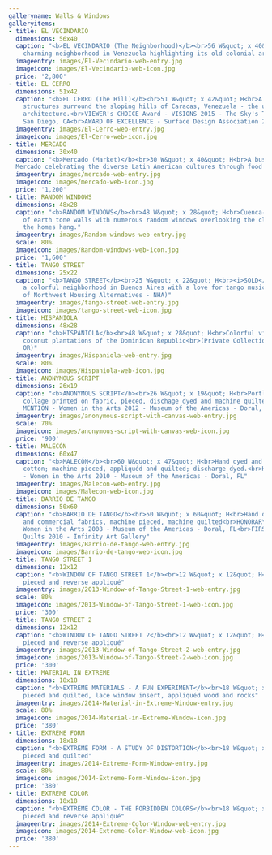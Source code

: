 ```yaml
---
galleryname: Walls & Windows
galleryitems:
- title: EL VECINDARIO
  dimensions: 56x40
  caption: "<b>EL VECINDARIO (The Neighborhood)</b><br>56 W&quot; x 40&quot; H<br>A
    charming neighborhood in Venezuela highlighting its old colonial architecture."
  imageentry: images/El-Vecindario-web-entry.jpg
  imageicon: images/El-Vecindario-web-icon.jpg
  price: '2,800'
- title: EL CERRO
  dimensions: 51x42
  caption: "<b>EL CERRO (The Hill)</b><br>51 W&quot; x 42&quot; H<br>A sea of jumbled
    structures surround the sloping hills of Caracas, Venezuela - the ultimate improvised
    architecture.<br>VIEWER's CHOICE Award - VISIONS 2015 - The Sky's The Limit -
    San Diego, CA<br>AWARD OF EXCELLENCE - Surface Design Association 2015"
  imageentry: images/El-Cerro-web-entry.jpg
  imageicon: images/El-Cerro-web-icon.jpg
- title: MERCADO
  dimensions: 30x40
  caption: "<b>Mercado (Market)</b><br>30 W&quot; x 40&quot; H<br>A busy day at the Portland
  Mercado celebrating the diverse Latin American cultures through food and entertainment."
  imageentry: images/mercado-web-entry.jpg
  imageicon: images/mercado-web-icon.jpg
  price: '1,200'
- title: RANDOM WINDOWS
  dimensions: 48x28
  caption: "<b>RANDOM WINDOWS</b><br>48 W&quot; x 28&quot; H<br>Cuenca-Spain:  A display
    of earth tone walls with numerous random windows overlooking the cliffs from which
    the homes hang."
  imageentry: images/Random-windows-web-entry.jpg
  scale: 80%
  imageicon: images/Random-windows-web-icon.jpg
  price: '1,600'
- title: TANGO STREET
  dimensions: 25x22
  caption: "<b>TANGO STREET</b><br>25 W&quot; x 22&quot; H<br><i>SOLD</i><br>La Boca-Argentina,
    a colorful neighborhood in Buenos Aires with a love for tango music and dance<br>(Collection
    of Northwest Housing Alternatives - NHA)"
  imageentry: images/tango-street-web-entry.jpg
  imageicon: images/tango-street-web-icon.jpg
- title: HISPANIOLA
  dimensions: 48x28
  caption: "<b>HISPANIOLA</b><br>48 W&quot; x 28&quot; H<br>Colorful villages and
    coconut plantations of the Dominican Republic<br>(Private Collection, Portland,
    OR)"
  imageentry: images/Hispaniola-web-entry.jpg
  scale: 80%
  imageicon: images/Hispaniola-web-icon.jpg
- title: ANONYMOUS SCRIPT
  dimensions: 26x19
  caption: "<b>ANONYMOUS SCRIPT</b><br>26 W&quot; x 19&quot; H<br>Portland graffitti
    collage printed on fabric, pieced, dischage dyed and machine quilted<br>HONORARY
    MENTION - Women in the Arts 2012 - Museum of the Americas - Doral, FL"
  imageentry: images/anonymous-script-with-canvas-web-entry.jpg
  scale: 70%
  imageicon: images/anonymous-script-with-canvas-web-icon.jpg
  price: '900'
- title: MALECÓN
  dimensions: 60x47
  caption: "<b>MALECÓN</b><br>60 W&quot; x 47&quot; H<br>Hand dyed and commercial
    cotton; machine pieced, appliquéd and quilted; discharge dyed.<br>HONORARY MENTION
    - Women in the Arts 2010 - Museum of the Americas - Doral, FL"
  imageentry: images/Malecon-web-entry.jpg
  imageicon: images/Malecon-web-icon.jpg
- title: BARRIO DE TANGO
  dimensions: 50x60
  caption: "<b>BARRIO DE TANGO</b><br>50 W&quot; x 60&quot; H<br>Hand dyed, hand stamped
    and commercial fabrics, machine pieced, machine quilted<br>HONORARY MENTION -
    Women in the Arts 2008 - Museum of the Americas - Doral, FL<br>FIRST PLACE - Art
    Quilts 2010 - Infinity Art Gallery"
  imageentry: images/Barrio-de-tango-web-entry.jpg
  imageicon: images/Barrio-de-tango-web-icon.jpg
- title: TANGO STREET 1
  dimensions: 12x12
  caption: "<b>WINDOW OF TANGO STREET 1</b><br>12 W&quot; x 12&quot; H<br>Machine
    pieced and reverse appliqué"
  imageentry: images/2013-Window-of-Tango-Street-1-web-entry.jpg
  scale: 80%
  imageicon: images/2013-Window-of-Tango-Street-1-web-icon.jpg
  price: '300'
- title: TANGO STREET 2
  dimensions: 12x12
  caption: "<b>WINDOW OF TANGO STREET 2</b><br>12 W&quot; x 12&quot; H<br>Machine
    pieced and reverse appliqué"
  imageentry: images/2013-Window-of-Tango-Street-2-web-entry.jpg
  imageicon: images/2013-Window-of-Tango-Street-2-web-icon.jpg
  price: '300'
- title: MATERIAL IN EXTREME
  dimensions: 18x18
  caption: "<b>EXTREME MATERIALS - A FUN EXPERIMENT</b><br>18 W&quot; x 18&quot; H<br>Machine
    pieced and quilted, lace window insert, appliquéd wood and rocks"
  imageentry: images/2014-Material-in-Extreme-Window-entry.jpg
  scale: 80%
  imageicon: images/2014-Material-in-Extreme-Window-icon.jpg
  price: '380'
- title: EXTREME FORM
  dimensions: 18x18
  caption: "<b>EXTREME FORM - A STUDY OF DISTORTION</b><br>18 W&quot; x 18&quot; H<br>Machine
    pieced and quilted"
  imageentry: images/2014-Extreme-Form-Window-entry.jpg
  scale: 80%
  imageicon: images/2014-Extreme-Form-Window-icon.jpg
  price: '380'
- title: EXTREME COLOR
  dimensions: 18x18
  caption: "<b>EXTREME COLOR - THE FORBIDDEN COLORS</b><br>18 W&quot; x 18&quot; H<br>Machine
    pieced and reverse appliqué"
  imageentry: images/2014-Extreme-Color-Window-web-entry.jpg
  imageicon: images/2014-Extreme-Color-Window-web-icon.jpg
  price: '380'
---
```

